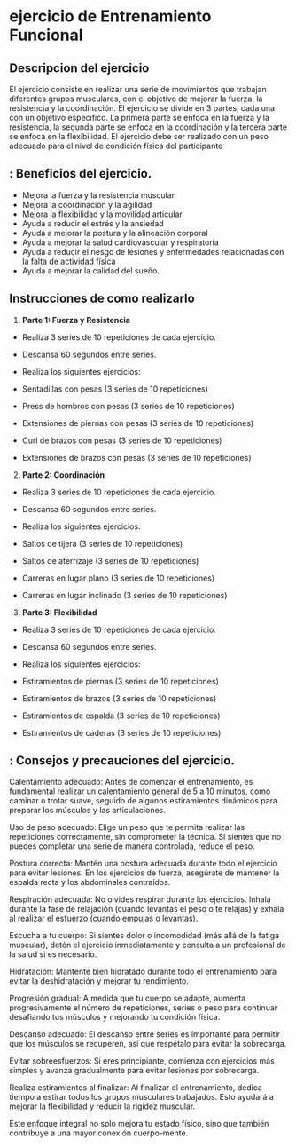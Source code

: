 # ejercicio de Entrenamiento Funcional

## Descripcion del ejercicio
El ejercicio consiste en realizar una serie de movimientos que trabajan diferentes grupos musculares,
con el objetivo de mejorar la fuerza, la resistencia y la coordinación.
El ejercicio se divide en 3 partes, cada una con un objetivo específico.
La primera parte se enfoca en la fuerza y la resistencia, la segunda parte se enfoca en la coordinación y la tercera parte se enfoca en la flexibilidad.
El ejercicio debe ser realizado con un peso adecuado para el nivel de condición física del
participante

## : Beneficios del ejercicio.
- Mejora la fuerza y la resistencia muscular
- Mejora la coordinación y la agilidad
- Mejora la flexibilidad y la movilidad articular
- Ayuda a reducir el estrés y la ansiedad
- Ayuda a mejorar la postura y la alineación corporal
- Ayuda a mejorar la salud cardiovascular y respiratoria
- Ayuda a reducir el riesgo de lesiones y enfermedades relacionadas con la falta
de actividad física
- Ayuda a mejorar la calidad del sueño.
 
## Instrucciones de como realizarlo
1. **Parte 1: Fuerza y Resistencia**
- Realiza 3 series de 10 repeticiones de cada ejercicio.
- Descansa 60 segundos entre series.

- Realiza los siguientes ejercicios:

- Sentadillas con pesas (3 series de 10 repeticiones)
- Press de hombros con pesas (3 series de 10 repeticiones)
- Extensiones de piernas con pesas (3 series de 10 repeticiones)
- Curl de brazos con pesas (3 series de 10 repeticiones)
- Extensiones de brazos con pesas (3 series de 10 repeticiones)
2. **Parte 2: Coordinación**
- Realiza 3 series de 10 repeticiones de cada ejercicio.
- Descansa 60 segundos entre series.

- Realiza los siguientes ejercicios:

- Saltos de tijera (3 series de 10 repeticiones)
- Saltos de aterrizaje (3 series de 10 repeticiones)
- Carreras en lugar plano (3 series de 10 repeticiones)
- Carreras en lugar inclinado (3 series de 10 repeticiones)
3. **Parte 3: Flexibilidad**
- Realiza 3 series de 10 repeticiones de cada ejercicio.
- Descansa 60 segundos entre series.

- Realiza los siguientes ejercicios:

- Estiramientos de piernas (3 series de 10 repeticiones)
- Estiramientos de brazos (3 series de 10 repeticiones)
- Estiramientos de espalda (3 series de 10 repeticiones)
- Estiramientos de caderas (3 series de 10 repeticiones)

## : Consejos y precauciones del ejercicio.
Calentamiento adecuado: Antes de comenzar el entrenamiento, es fundamental realizar un calentamiento general de 5 a 10 minutos, como caminar o trotar suave, seguido de algunos estiramientos dinámicos para preparar los músculos y las articulaciones.

Uso de peso adecuado: Elige un peso que te permita realizar las repeticiones correctamente, sin comprometer la técnica. Si sientes que no puedes completar una serie de manera controlada, reduce el peso.

Postura correcta: Mantén una postura adecuada durante todo el ejercicio para evitar lesiones. En los ejercicios de fuerza, asegúrate de mantener la espalda recta y los abdominales contraídos.

Respiración adecuada: No olvides respirar durante los ejercicios. Inhala durante la fase de relajación (cuando levantas el peso o te relajas) y exhala al realizar el esfuerzo (cuando empujas o levantas).

Escucha a tu cuerpo: Si sientes dolor o incomodidad (más allá de la fatiga muscular), detén el ejercicio inmediatamente y consulta a un profesional de la salud si es necesario.

Hidratación: Mantente bien hidratado durante todo el entrenamiento para evitar la deshidratación y mejorar tu rendimiento.

Progresión gradual: A medida que tu cuerpo se adapte, aumenta progresivamente el número de repeticiones, series o peso para continuar desafiando tus músculos y mejorando tu condición física.

Descanso adecuado: El descanso entre series es importante para permitir que los músculos se recuperen, así que respétalo para evitar la sobrecarga.

Evitar sobreesfuerzos: Si eres principiante, comienza con ejercicios más simples y avanza gradualmente para evitar lesiones por sobrecarga.

Realiza estiramientos al finalizar: Al finalizar el entrenamiento, dedica tiempo a estirar todos los grupos musculares trabajados. Esto ayudará a mejorar la flexibilidad y reducir la rigidez muscular.

Este enfoque integral no solo mejora tu estado físico, sino que también contribuye a una mayor conexión cuerpo-mente.